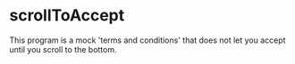 # scrollToAccept
This program is a mock 'terms and conditions' that does not let you accept until you scroll to the bottom. 
